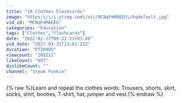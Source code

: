 ```yaml
---
title: "10 Clothes Flashcards"
image: "https:\/\/i.ytimg.com\/vi\/MCNqFmMAEEU\/hqdefault.jpg"
vid_id: "MCNqFmMAEEU"
categories: "Education"
tags: ["Clothes","Flashcards"]
date: "2022-02-27T09:31:21+03:00"
vid_date: "2017-03-31T13:02:21Z"
duration: "PT2M40S"
viewcount: "109211"
likeCount: "607"
dislikeCount: ""
channel: "Steam Punkie"
---
```

{% raw %}Learn and repeat the clothes words: Trousers, shorts, skirt, socks, shirt, booties, T-shirt, hat, jumper and vest.{% endraw %}

